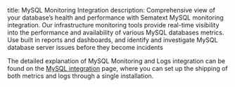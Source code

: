 title: MySQL Monitoring Integration
description: Comprehensive view of your database’s health and performance with Sematext MySQL monitoring integration. Our infrastructure monitoring tools provide real-time visibility into the performance and availability of various MySQL databases metrics. Use built in reports and dashboards, and identify and investigate MySQL database server issues before they become incidents

The detailed explanation of MySQL Monitoring and Logs integration can be found on the [MySQL integration](https://sematext.com/docs/integration/mysql-integration/) page, where you can set up the shipping of both metrics and logs through a single installation.

